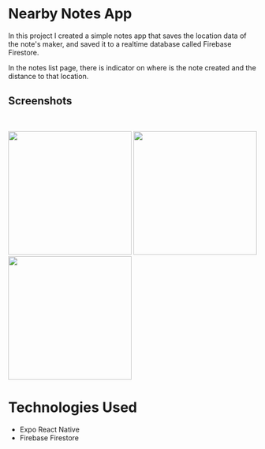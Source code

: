 # Nearby Notes App

In this project I created a simple notes app that saves the location data of the note's maker, and saved it to a realtime database called Firebase Firestore.

In the notes list page, there is indicator on where is the note created and the distance to that location.

## Screenshots
<br>
<p>
<img src=https://user-images.githubusercontent.com/74503671/187009050-53bcae87-5006-4834-a116-7a57cadb2c90.png width=250 />
<img src=https://user-images.githubusercontent.com/74503671/187009056-faadb345-0723-4a7f-b950-d4ba66138cbd.png width=250 />
<img src=https://user-images.githubusercontent.com/74503671/187009060-853485a6-0f19-44dd-86cc-4e1f17b41d1e.png width=250 />
</p>

# Technologies Used
- Expo React Native
- Firebase Firestore
